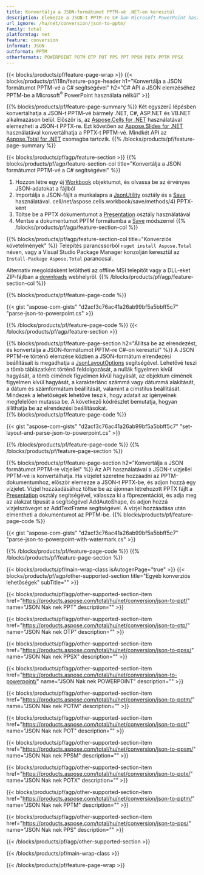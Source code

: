```yaml
---
title: Konvertálja a JSON-formátumot PPTM-vé .NET-en keresztül
description: Elemezze a JSON-t PPTM-re C#-ban Microsoft PowerPoint használata nélkül
url_ignore: /hu/net/conversion/json-to-pptm/
family: total
platformtag: net
feature: conversion
informat: JSON
outformat: PPTM
otherformats: POWERPOINT POTM OTP POT PPS PPT PPSM POTX PPTM PPSX
---
```

{{< blocks/products/pf/feature-page-wrap >}}
{{< blocks/products/pf/i18n/feature-page-header h1="Konvertálja a JSON formátumot PPTM-vé a C# segítségével" h2="C# API a JSON elemzéséhez PPTM-be a Microsoft<sup>&reg;</sup> PowerPoint használata nélkül" >}}

{{% blocks/products/pf/feature-page-summary %}}
Két egyszerű lépésben konvertálhatja a JSON-t PPTM-vé bármely .NET, C#, ASP.NET és VB.NET alkalmazáson belül. Először is, az [Aspose.Cells for .NET](https://products.aspose.com/cells/net/) használatával elemezheti a JSON-t PPTX-re. Ezt követően az [Aspose.Slides for .NET](https://products.aspose.com/slides/net/) használatával konvertálhatja a PPTX-t PPTM-vé. Mindkét API az [Aspose.Total for .NET](https://products.aspose.com/total/net/) csomagba tartozik.
{{% /blocks/products/pf/feature-page-summary  %}}

{{< blocks/products/pf/agp/feature-section >}}
{{% blocks/products/pf/agp/feature-section-col title="Konvertálja a JSON formátumot PPTM-vé a C# segítségével" %}}
1. Hozzon létre egy új [Workbook](https://apireference.aspose.com/cells/net/aspose.cells/workbook) objektumot, és olvassa be az érvényes JSON-adatokat a fájlból
2. Importálja a JSON-fájlt a munkalapra a [JsonUtility](https://apireference.aspose.com/cells/net/aspose.cells.utility/jsonutility) osztály és a [Save](https://apireference.aspose.com/) használatával. cell/net/aspose.cells.workbook/save/methods/4) PPTX-ként
3. Töltse be a PPTX dokumentumot a [Presentation](https://apireference.aspose.com/slides/net/aspose.slides/presentation) osztály használatával
4. Mentse a dokumentumot PPTM formátumba a [Save](https://apireference.aspose.com/slides/net/aspose.slides.presentation/save/methods/5) módszerrel
{{% /blocks/products/pf/agp/feature-section-col %}}

{{% blocks/products/pf/agp/feature-section-col title="Konverziós követelmények" %}}
Telepítés parancssorból ```nuget install Aspose.Total``` néven, vagy a Visual Studio Package Manager konzolján keresztül az ```Install-Package Aspose.Total``` paranccsal.

Alternatív megoldásként letöltheti az offline MSI telepítőt vagy a DLL-eket ZIP-fájlban a [downloads](https://downloads.aspose.com/total/net) webhelyről.
{{% /blocks/products/pf/agp/feature-section-col %}}

{{% blocks/products/pf/feature-page-code %}}

{{< gist "aspose-com-gists" "d2acf3c76ac41a26ab99bf5a5bbff5c7" "parse-json-to-powerpoint.cs" >}}


{{% /blocks/products/pf/feature-page-code %}}
{{< /blocks/products/pf/agp/feature-section >}}

{{% blocks/products/pf/feature-page-section  h2="Állítsa be az elrendezést, és konvertálja a JSON-formátumot PPTM-re C#-on keresztül" %}}
A JSON PPTM-re történő elemzése közben a JSON-formátum elrendezési beállításait is megadhatja a [JsonLayoutOptions](https://apireference.aspose.com/cells/net/aspose.cells.utility/jsonlayotoptions) segítségével. Lehetővé teszi a tömb táblázatként történő feldolgozását, a nullák figyelmen kívül hagyását, a tömb címének figyelmen kívül hagyását, az objektum címének figyelmen kívül hagyását, a karakterlánc számmá vagy dátummá alakítását, a dátum és számformátum beállítását, valamint a címstílus beállítását. Mindezek a lehetőségek lehetővé teszik, hogy adatait az igényeinek megfelelően mutassa be. A következő kódrészlet bemutatja, hogyan állíthatja be az elrendezési beállításokat.  
{{% blocks/products/pf/feature-page-code %}}

{{< gist "aspose-com-gists" "d2acf3c76ac41a26ab99bf5a5bbff5c7" "set-layout-and-parse-json-to-powerpoint.cs" >}}

{{% /blocks/products/pf/feature-page-code  %}}
{{% /blocks/products/pf/feature-page-section %}}

{{% blocks/products/pf/feature-page-section  h2="Konvertálja a JSON formátumot PPTM-re vízjellel" %}}
Az API használatával a JSON-t vízjellel PPTM-vé is konvertálhatja. Ha vízjelet szeretne hozzáadni az PPTM-dokumentumhoz, először elemezze a JSON-t PPTX-be, és adjon hozzá egy vízjelet. Vízjel hozzáadásához töltse be az újonnan létrehozott PPTX fájlt a [Presentation](https://apireference.aspose.com/slides/net/aspose.slides/presentation) osztály segítségével, válassza ki a főprezentációt, és adja meg az alakzat típusát a segítségével AddAutoShape, és adjon hozzá vízjelszöveget az AddTextFrame segítségével. A vízjel hozzáadása után elmentheti a dokumentumot az PPTM-be. 
{{% blocks/products/pf/feature-page-code %}}

{{< gist "aspose-com-gists" "d2acf3c76ac41a26ab99bf5a5bbff5c7" "parse-json-to-powerpoint-with-watermark.cs" >}}

{{% /blocks/products/pf/feature-page-code  %}}
{{% /blocks/products/pf/feature-page-section %}}

{{< blocks/products/pf/main-wrap-class isAutogenPage="true" >}}
{{< blocks/products/pf/agp/other-supported-section title="Egyéb konverziós lehetőségek" subTitle="" >}}

{{< blocks/products/pf/agp/other-supported-section-item href="https://products.aspose.com/total/hu/net/conversion/json-to-ppt/" name="JSON Nak nek PPT" description="" >}}

{{< blocks/products/pf/agp/other-supported-section-item href="https://products.aspose.com/total/hu/net/conversion/json-to-otp/" name="JSON Nak nek OTP" description="" >}}

{{< blocks/products/pf/agp/other-supported-section-item href="https://products.aspose.com/total/hu/net/conversion/json-to-ppsx/" name="JSON Nak nek PPSX" description="" >}}

{{< blocks/products/pf/agp/other-supported-section-item href="https://products.aspose.com/total/hu/net/conversion/json-to-powerpoint/" name="JSON Nak nek POWERPOINT" description="" >}}

{{< blocks/products/pf/agp/other-supported-section-item href="https://products.aspose.com/total/hu/net/conversion/json-to-potm/" name="JSON Nak nek POTM" description="" >}}

{{< blocks/products/pf/agp/other-supported-section-item href="https://products.aspose.com/total/hu/net/conversion/json-to-pot/" name="JSON Nak nek POT" description="" >}}

{{< blocks/products/pf/agp/other-supported-section-item href="https://products.aspose.com/total/hu/net/conversion/json-to-ppsm/" name="JSON Nak nek PPSM" description="" >}}

{{< blocks/products/pf/agp/other-supported-section-item href="https://products.aspose.com/total/hu/net/conversion/json-to-potx/" name="JSON Nak nek POTX" description="" >}}

{{< blocks/products/pf/agp/other-supported-section-item href="https://products.aspose.com/total/hu/net/conversion/json-to-pptm/" name="JSON Nak nek PPTM" description="" >}}

{{< blocks/products/pf/agp/other-supported-section-item href="https://products.aspose.com/total/hu/net/conversion/json-to-pps/" name="JSON Nak nek PPS" description="" >}}



{{< /blocks/products/pf/agp/other-supported-section >}}

{{< /blocks/products/pf/main-wrap-class >}}

{{< /blocks/products/pf/feature-page-wrap >}}